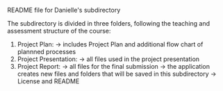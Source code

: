README file for Danielle's subdirectory

The subdirectory is divided in three folders, following the teaching and assessment structure of the course:

1) Project Plan: 
  -> includes Project Plan and additional flow chart of plannned processes
2) Project Presentation:
  -> all files used in the project presentation
3) Project Report:
  -> all files for the final submission
  -> the application creates new files and folders that will be saved in this subdirectory
  -> License and README
